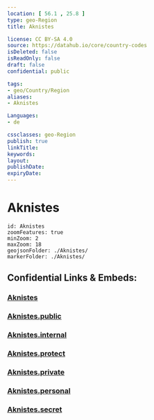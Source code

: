 ```yaml
---
location: [ 56.1 , 25.8 ] 
type: geo-Region
title: Aknistes

license: CC BY-SA 4.0
source: https://datahub.io/core/country-codes
isDeleted: false
isReadOnly: false
draft: false
confidential: public

tags:
- geo/Country/Region
aliases:
- Aknistes

Languages:
- de

cssclasses: geo-Region
publish: true
linkTitle: 
keywords: 
layout: 
publishDate: 
expiryDate: 
---
```


# Aknistes

```leaflet
id: Aknistes
zoomFeatures: true 
minZoom: 2 
maxZoom: 18
geojsonFolder: ./Aknistes/
markerFolder: ./Aknistes/
```


## Confidential Links & Embeds: 

### [Aknistes](/_Standards/Earth/Continent/Europe/Europe~North/Latvia/Counties/Aknistes.md) 

### [Aknistes.public](/_public/Earth/Continent/Europe/Europe~North/Latvia/Counties/Aknistes.public.md) 

### [Aknistes.internal](/_internal/Earth/Continent/Europe/Europe~North/Latvia/Counties/Aknistes.internal.md) 

### [Aknistes.protect](/_protect/Earth/Continent/Europe/Europe~North/Latvia/Counties/Aknistes.protect.md) 

### [Aknistes.private](/_private/Earth/Continent/Europe/Europe~North/Latvia/Counties/Aknistes.private.md) 

### [Aknistes.personal](/_personal/Earth/Continent/Europe/Europe~North/Latvia/Counties/Aknistes.personal.md) 

### [Aknistes.secret](/_secret/Earth/Continent/Europe/Europe~North/Latvia/Counties/Aknistes.secret.md)

